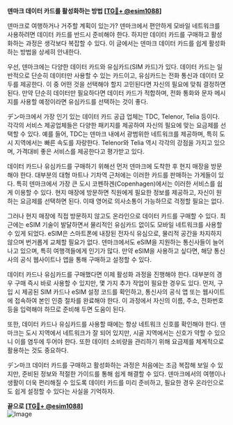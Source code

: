 **덴마크 데이터 카드를 활성화하는 방법 [[TG💪+ @esim1088](https://t.me/s/esim1088)]**

덴마크로 여행하거나 거주할 계획이 있는가? 덴마크에서 편안하게 모바일 네트워크를 사용하려면 데이터 카드를 반드시 준비해야 한다. 하지만 데이터 카드를 구매하고 활성화하는 과정은 생각보다 복잡할 수 있다. 이 글에서는 덴마크 데이터 카드를 쉽게 활성화하는 방법을 상세히 안내한다.

우선, 덴마크에는 다양한 데이터 카드와 유심카드(SIM 카드)가 있다. 데이터 카드는 일반적으로 단순히 데이터만 사용할 수 있는 카드이고, 유심카드는 전화 통신과 데이터 모두를 제공한다. 이 중 어떤 것을 선택해야 할지 고민된다면 자신의 필요에 맞춰 결정하면 된다. 만약 단순히 데이터만 필요하다면 데이터 카드가 적합하며, 전화 통화와 문자 메시지를 사용할 예정이라면 유심카드를 선택하는 것이 좋다.

デン마크에서 가장 인기 있는 데이터 카드 공급 업체는 TDC, Telenor, Telia 등이다. 각각의 서비스 제공업체들은 다양한 패키지를 제공하여 자신의 필요에 맞는 요금제를 선택할 수 있다. 예를 들어, TDC는 덴마크 내에서 광범위한 네트워크를 제공하며, 특히 도시 지역에서는 빠른 속도를 자랑한다. Telenor와 Telia 역시 각각의 강점을 가지고 있으며, 가격대비 좋은 서비스를 제공한다고 평가받고 있다.

데이터 카드나 유심카드를 구매하기 위해선 먼저 덴마크에 도착한 후 현지 매장을 방문해야 한다. 대부분의 대형 마트나 기차역 근처에는 이러한 카드를 판매하는 가게들이 있다. 특히 덴마크에서 가장 큰 도시 코펜하겐(Copenhagen)에서는 이러한 서비스를 쉽게 이용할 수 있다. 현지 매장에 방문하면 직원에게 필요한 정보를 제공하고, 자신이 원하는 요금제를 선택하면 된다. 이때 영어로 의사소통이 가능하므로 걱정할 필요는 없다.

그러나 현지 매장에 직접 방문하지 않고도 온라인으로 데이터 카드를 구매할 수 있다. 최근에는 eSIM 기술이 발달하면서 물리적인 유심카드 없이도 모바일 네트워크를 사용할 수 있게 되었다. eSIM은 스마트폰에 내장된 전자식 유심으로, 물리적 공간을 차지하지 않으며 번거롭게 교체할 필요가 없다. 덴마크에서도 eSIM을 지원하는 통신사들이 늘어나고 있으며, 특히 여행객들에게 인기가 많다. 만약 eSIM을 사용하고 싶다면, 해당 통신사의 공식 웹사이트나 앱을 통해 구매하고 설정할 수 있다.

데이터 카드나 유심카드를 구매했다면 이제 활성화 과정을 진행해야 한다. 대부분의 경우 구매 즉시 바로 사용할 수 있지만, 몇 가지 추가 작업이 필요한 경우도 있다. 먼저, 구입 시 제공된 SIM 카드나 eSIM 설정 코드를 확인하고, 통신사의 공식 앱 또는 웹사이트에 접속하여 본인 인증 절차를 완료해야 한다. 이 과정에서 자신의 이름, 주소, 전화번호 등을 입력해야 하므로 준비해 두면 도움이 된다.

또한, 데이터 카드나 유심카드를 사용할 때에는 항상 네트워크 신호를 확인해야 한다. 덴마크는 도시 지역에서 네트워크가 잘 되어 있지만, 시골 지역에서는 신호가 약할 수 있으니 이를 염두에 두어야 한다. 또한 데이터 소비량을 관리하기 위해 요금제를 체계적으로 활용하는 것도 중요하다.

デン마크 데이터 카드를 구매하고 활성화하는 과정은 처음에는 조금 복잡해 보일 수 있지만, 준비된 정보와 적절한 가이드를 통해 쉽게 해결할 수 있다. 덴마크에서의 여행이나 생활이 더욱 편리해질 수 있도록 데이터 카드를 미리 준비하고, 필요한 경우 온라인으로도 쉽게 설정할 수 있다는 사실을 기억하자.

**끝으로 [[TG💪+ @esim1088](https://t.me/s/esim1088)]**  
![Image](https://i.postimg.cc/Y0z9fWf4/image.png)